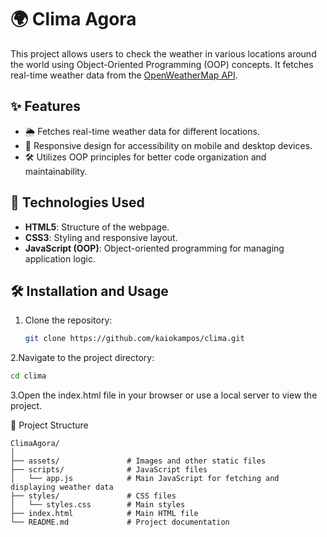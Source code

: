 # 🌍 Clima Agora

This project allows users to check the weather in various locations around the world using Object-Oriented Programming (OOP) concepts. It fetches real-time weather data from the [OpenWeatherMap API](https://openweathermap.org/api).


## ✨ Features

- 🌦️ Fetches real-time weather data for different locations.
- 📱 Responsive design for accessibility on mobile and desktop devices.
- 🛠️ Utilizes OOP principles for better code organization and maintainability.

## 🚀 Technologies Used

- **HTML5**: Structure of the webpage.
- **CSS3**: Styling and responsive layout.
- **JavaScript (OOP)**: Object-oriented programming for managing application logic.

## 🛠️ Installation and Usage

1. Clone the repository:
   ```bash
   git clone https://github.com/kaiokampos/clima.git
   ```
2.Navigate to the project directory:
   ```bash
   cd clima
   ```
3.Open the index.html file in your browser or use a local server to view the project.

📂 Project Structure
```
ClimaAgora/
│
├── assets/               # Images and other static files
├── scripts/              # JavaScript files
│   └── app.js            # Main JavaScript for fetching and displaying weather data
├── styles/               # CSS files
│   └── styles.css        # Main styles
├── index.html            # Main HTML file
└── README.md             # Project documentation
```
